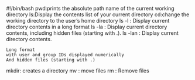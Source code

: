 #!/bin/bash
pwd:prints the absolute path name of the current working directory
ls:Display the contents list of your current directory
cd:change the working directory to the user’s home directory
ls -l : Display current directory contents in a long format
ls -la : Display current directory contents, including hidden files (starting with .).
ls -lan : Display current directory contents.

    Long format
    with user and group IDs displayed numerically
    And hidden files (starting with .)
mkdir: creates a directory
mv : move files
rm : Remove files
